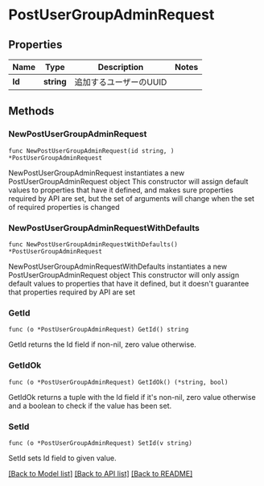# PostUserGroupAdminRequest

## Properties

Name | Type | Description | Notes
------------ | ------------- | ------------- | -------------
**Id** | **string** | 追加するユーザーのUUID | 

## Methods

### NewPostUserGroupAdminRequest

`func NewPostUserGroupAdminRequest(id string, ) *PostUserGroupAdminRequest`

NewPostUserGroupAdminRequest instantiates a new PostUserGroupAdminRequest object
This constructor will assign default values to properties that have it defined,
and makes sure properties required by API are set, but the set of arguments
will change when the set of required properties is changed

### NewPostUserGroupAdminRequestWithDefaults

`func NewPostUserGroupAdminRequestWithDefaults() *PostUserGroupAdminRequest`

NewPostUserGroupAdminRequestWithDefaults instantiates a new PostUserGroupAdminRequest object
This constructor will only assign default values to properties that have it defined,
but it doesn't guarantee that properties required by API are set

### GetId

`func (o *PostUserGroupAdminRequest) GetId() string`

GetId returns the Id field if non-nil, zero value otherwise.

### GetIdOk

`func (o *PostUserGroupAdminRequest) GetIdOk() (*string, bool)`

GetIdOk returns a tuple with the Id field if it's non-nil, zero value otherwise
and a boolean to check if the value has been set.

### SetId

`func (o *PostUserGroupAdminRequest) SetId(v string)`

SetId sets Id field to given value.



[[Back to Model list]](../README.md#documentation-for-models) [[Back to API list]](../README.md#documentation-for-api-endpoints) [[Back to README]](../README.md)



